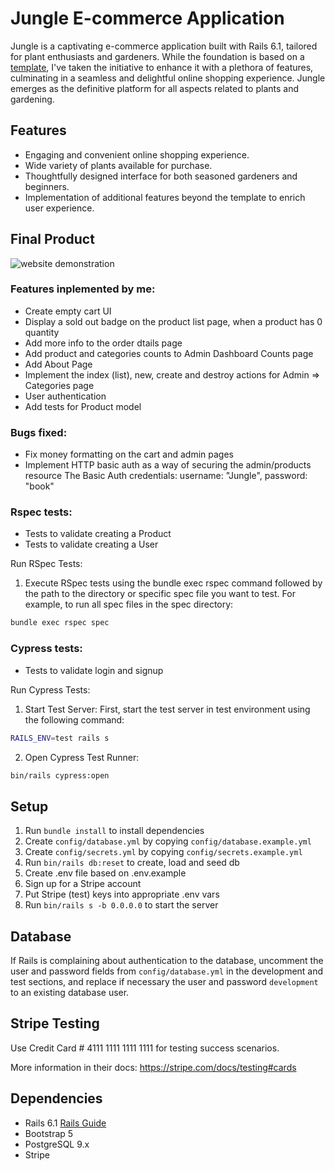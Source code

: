 # Jungle E-commerce Application

Jungle is a captivating e-commerce application built with Rails 6.1, tailored for plant enthusiasts and gardeners. While the foundation is based on a [template](https://github.com/lighthouse-labs/jungle-rails), I've taken the initiative to enhance it with a plethora of features, culminating in a seamless and delightful online shopping experience. Jungle emerges as the definitive platform for all aspects related to plants and gardening.

## Features

- Engaging and convenient online shopping experience.
- Wide variety of plants available for purchase.
- Thoughtfully designed interface for both seasoned gardeners and beginners.
- Implementation of additional features beyond the template to enrich user experience.

## Final Product
![website demonstration](jungle.gif)

### Features inplemented by me:
- Create empty cart UI
- Display a sold out badge on the product list page, when a product has 0 quantity
- Add more info to the order dtails page
- Add product and categories counts to Admin Dashboard Counts page 
- Add About Page
- Implement the index (list), new, create and destroy actions for Admin => Categories page
- User authentication
- Add tests for Product model


### Bugs fixed:
- Fix money formatting on the cart and admin pages
- Implement HTTP basic auth as a way of securing the admin/products resource The Basic Auth credentials: username: "Jungle", password: "book"

### Rspec tests:
- Tests to validate creating a Product
- Tests to validate creating a User

Run RSpec Tests:
1. Execute RSpec tests using the bundle exec rspec command followed by the path to the directory or specific spec file you want to test. For example, to run all spec files in the spec directory: 
```bash
bundle exec rspec spec
```

### Cypress tests:
- Tests to validate login and signup

Run Cypress Tests:
1. Start Test Server:
First, start the test server in test environment using the following command:
```bash
RAILS_ENV=test rails s
```
2. Open Cypress Test Runner:
```bash
bin/rails cypress:open 
```






## Setup

1. Run `bundle install` to install dependencies
2. Create `config/database.yml` by copying `config/database.example.yml`
3. Create `config/secrets.yml` by copying `config/secrets.example.yml`
4. Run `bin/rails db:reset` to create, load and seed db
5. Create .env file based on .env.example
6. Sign up for a Stripe account
7. Put Stripe (test) keys into appropriate .env vars
8. Run `bin/rails s -b 0.0.0.0` to start the server

## Database

If Rails is complaining about authentication to the database, uncomment the user and password fields from `config/database.yml` in the development and test sections, and replace if necessary the user and password `development` to an existing database user.

## Stripe Testing

Use Credit Card # 4111 1111 1111 1111 for testing success scenarios.

More information in their docs: <https://stripe.com/docs/testing#cards>

## Dependencies

- Rails 6.1 [Rails Guide](http://guides.rubyonrails.org/v6.1/)
- Bootstrap 5
- PostgreSQL 9.x
- Stripe
